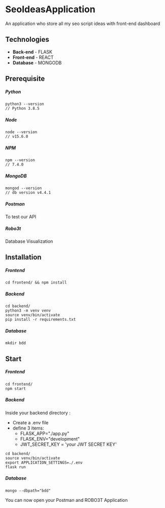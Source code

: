 # SeoIdeasApplication

An application who store all my seo script ideas with front-end dashboard

## Technologies

- __Back-end__ - FLASK
- __Front-end__ - REACT
- __Database__  - MONGODB

## Prerequisite

##### Python

```
python3 --version
// Python 3.8.5
```
##### Node
```
node --version
// v15.6.0
```
##### NPM
```
npm --version
// 7.4.0
```

##### MongoDB
```
mongod --version
// db version v4.4.1
```

##### Postman

To test our API

##### Robo3t

Database Visualization

## Installation

##### Frontend

```
cd frontend/ && npm install 
```

##### Backend

```
cd backend/ 
python3 -m venv venv
source venv/bin/activate
pip install -r requirements.txt
```

##### Database

```
mkdir bdd

```

## Start

##### Frontend

```
cd frontend/
npm start
```

##### Backend

Inside your backend directory :
- Create a .env file
- define 3 items:
    - FLASK_APP="./app.py"
    - FLASK_ENV="development"
    - JWT_SECRET_KEY = 'your JWT SECRET KEY'


```
cd backend/ 
source venv/bin/activate
export APPLICATION_SETTINGS=./.env
flask run
```

##### Database

```
mongo --dbpath="bdd"

```

You can now open your Postman and ROBO3T Application